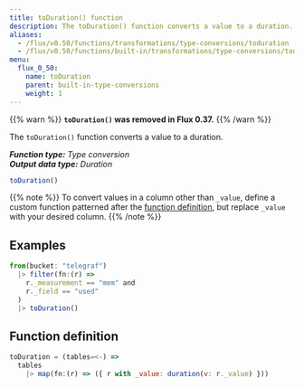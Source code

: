 ```yaml
---
title: toDuration() function
description: The toDuration() function converts a value to a duration.
aliases:
  - /flux/v0.50/functions/transformations/type-conversions/toduration
  - /flux/v0.50/functions/built-in/transformations/type-conversions/toduration/
menu:
  flux_0_50:
    name: toDuration
    parent: built-in-type-conversions
    weight: 1
---
```


{{% warn %}}
**`toDuration()` was removed in Flux 0.37.**
{{% /warn %}}

The `toDuration()` function converts a value to a duration.

_**Function type:** Type conversion_  
_**Output data type:** Duration_

```js
toDuration()
```

{{% note %}}
To convert values in a column other than `_value`, define a custom function
patterned after the [function definition](#function-definition),
but replace `_value` with your desired column.
{{% /note %}}

## Examples
```js
from(bucket: "telegraf")
  |> filter(fn:(r) =>
    r._measurement == "mem" and
    r._field == "used"
  )
  |> toDuration()
```

## Function definition
```js
toDuration = (tables=<-) =>
  tables
    |> map(fn:(r) => ({ r with _value: duration(v: r._value) }))
```
